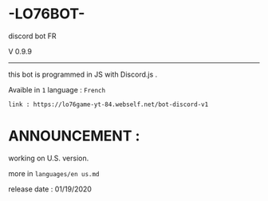 # -LO76BOT-

discord bot FR

V 0.9.9

- - - - - - - - - - - - -
this bot is programmed in JS with Discord.js .

Avaible in `1` language : `French`

`link : https://lo76game-yt-84.webself.net/bot-discord-v1`
# ANNOUNCEMENT :

working on U.S. version.

more in `languages/en us.md`

release date : 01/19/2020
